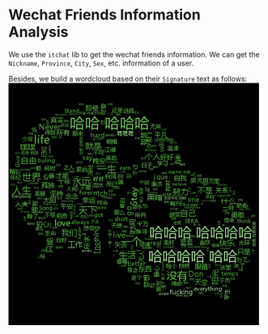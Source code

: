 # Wechat Friends Information Analysis


We use the `itchat` lib to get the wechat friends information. 
We can get the `Nickname`, `Province`, `City`, `Sex`, etc. information of a user.


Besides, we build a wordcloud based on their `Signature` text as follows:
![wordcloud](wordcloud.png)